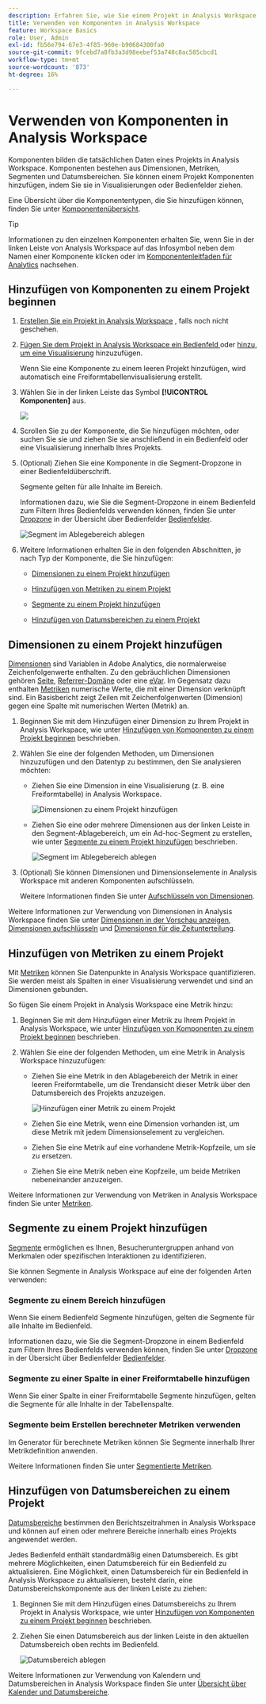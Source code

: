 ```yaml
---
description: Erfahren Sie, wie Sie einem Projekt in Analysis Workspace Komponenten hinzufügen.
title: Verwenden von Komponenten in Analysis Workspace
feature: Workspace Basics
role: User, Admin
exl-id: fb56e794-67e3-4f85-960e-b90684300fa0
source-git-commit: 9fcebd7a8fb3a3d98eebef53a748c8ac585cbcd1
workflow-type: tm+mt
source-wordcount: '873'
ht-degree: 16%

---
```


# Verwenden von Komponenten in Analysis Workspace

Komponenten bilden die tatsächlichen Daten eines Projekts in Analysis Workspace. Komponenten bestehen aus Dimensionen, Metriken, Segmenten und Datumsbereichen. Sie können einem Projekt Komponenten hinzufügen, indem Sie sie in Visualisierungen oder Bedienfelder ziehen.

Eine Übersicht über die Komponententypen, die Sie hinzufügen können, finden Sie unter [Komponentenübersicht](/help/analyze/analysis-workspace/components/analysis-workspace-components.md).

>[!TIP]
>
>Informationen zu den einzelnen Komponenten erhalten Sie, wenn Sie in der linken Leiste von Analysis Workspace auf das Infosymbol neben dem Namen einer Komponente klicken oder im [Komponentenleitfaden für Analytics](/help/components/home.md) nachsehen.

## Hinzufügen von Komponenten zu einem Projekt beginnen

1. [Erstellen Sie ein Projekt in Analysis Workspace](/help/analyze/analysis-workspace/build-workspace-project/create-projects.md) , falls noch nicht geschehen.

1. [Fügen Sie dem Projekt in Analysis Workspace ein Bedienfeld ](/help/analyze/analysis-workspace/c-panels/panels.md) oder [ hinzu, um eine Visualisierung](/help/analyze/analysis-workspace/visualizations/freeform-analysis-visualizations.md#add-visualizations-to-a-panel) hinzuzufügen.

   Wenn Sie eine Komponente zu einem leeren Projekt hinzufügen, wird automatisch eine Freiformtabellenvisualisierung erstellt.

1. Wählen Sie in der linken Leiste das Symbol **[!UICONTROL Komponenten]** aus.

   ![](assets/build-components.png)

1. Scrollen Sie zu der Komponente, die Sie hinzufügen möchten, oder suchen Sie sie und ziehen Sie sie anschließend in ein Bedienfeld oder eine Visualisierung innerhalb Ihres Projekts.

1. (Optional) Ziehen Sie eine Komponente in die Segment-Dropzone in einer Bedienfeldüberschrift.

   Segmente gelten für alle Inhalte im Bereich.

   Informationen dazu, wie Sie die Segment-Dropzone in einem Bedienfeld zum Filtern Ihres Bedienfelds verwenden können, finden Sie unter [Dropzone](/help/analyze/analysis-workspace/c-panels/panels.md#drop-zone) in der Übersicht über Bedienfelder [Bedienfelder](/help/analyze/analysis-workspace/c-panels/panels.md).

   ![Segment im Ablegebereich ablegen](assets/segment-dropzone.png)

1. Weitere Informationen erhalten Sie in den folgenden Abschnitten, je nach Typ der Komponente, die Sie hinzufügen:

   * [Dimensionen zu einem Projekt hinzufügen](#add-dimensions-to-a-project)

   * [Hinzufügen von Metriken zu einem Projekt](#add-metrics-to-a-project)

   * [Segmente zu einem Projekt hinzufügen](#add-segments-to-a-project)

   * [Hinzufügen von Datumsbereichen zu einem Projekt](#add-date-ranges-to-a-project)

## Dimensionen zu einem Projekt hinzufügen

[Dimensionen](/help/components/dimensions/overview.md) sind Variablen in Adobe Analytics, die normalerweise Zeichenfolgenwerte enthalten. Zu den gebräuchlichen Dimensionen gehören [Seite](/help/components/dimensions/page.md), [Referrer-Domäne](/help/components/dimensions/referring-domain.md) oder eine [eVar](/help/components/dimensions/evar.md). Im Gegensatz dazu enthalten [Metriken](/help/components/metrics/overview.md) numerische Werte, die mit einer Dimension verknüpft sind. Ein Basisbericht zeigt Zeilen mit Zeichenfolgenwerten (Dimension) gegen eine Spalte mit numerischen Werten (Metrik) an.

1. Beginnen Sie mit dem Hinzufügen einer Dimension zu Ihrem Projekt in Analysis Workspace, wie unter [Hinzufügen von Komponenten zu einem Projekt beginnen](#begin-adding-components-to-a-project) beschrieben.

1. Wählen Sie eine der folgenden Methoden, um Dimensionen hinzuzufügen und den Datentyp zu bestimmen, den Sie analysieren möchten:

   * Ziehen Sie eine Dimension in eine Visualisierung (z. B. eine Freiformtabelle) in Analysis Workspace.

     ![Dimensionen zu einem Projekt hinzufügen](assets/add-dimensions.png)

   * Ziehen Sie eine oder mehrere Dimensionen aus der linken Leiste in den Segment-Ablagebereich, um ein Ad-hoc-Segment zu erstellen, wie unter [Segmente zu einem Projekt hinzufügen](#add-segments-to-a-project) beschrieben.

     ![Segment im Ablegebereich ablegen](assets/segment-dropzone.png)

1. (Optional) Sie können Dimensionen und Dimensionselemente in Analysis Workspace mit anderen Komponenten aufschlüsseln.

   Weitere Informationen finden Sie unter [Aufschlüsseln von Dimensionen](/help/analyze/analysis-workspace/components/dimensions/t-breakdown-fa.md).

Weitere Informationen zur Verwendung von Dimensionen in Analysis Workspace finden Sie unter [Dimensionen in der Vorschau anzeigen](/help/analyze/analysis-workspace/components/dimensions/view-dimensions.md), [Dimensionen aufschlüsseln](/help/analyze/analysis-workspace/components/dimensions/t-breakdown-fa.md) und [Dimensionen für die Zeitunterteilung](/help/analyze/analysis-workspace/components/dimensions/time-parting-dimensions.md).

## Hinzufügen von Metriken zu einem Projekt

Mit [Metriken](/help/analyze/analysis-workspace/components/apply-create-metrics.md) können Sie Datenpunkte in Analysis Workspace quantifizieren. Sie werden meist als Spalten in einer Visualisierung verwendet und sind an Dimensionen gebunden.

So fügen Sie einem Projekt in Analysis Workspace eine Metrik hinzu:

1. Beginnen Sie mit dem Hinzufügen einer Metrik zu Ihrem Projekt in Analysis Workspace, wie unter [Hinzufügen von Komponenten zu einem Projekt beginnen](#begin-adding-components-to-a-project) beschrieben.

1. Wählen Sie eine der folgenden Methoden, um eine Metrik in Analysis Workspace hinzuzufügen:

   * Ziehen Sie eine Metrik in den Ablagebereich der Metrik in einer leeren Freiformtabelle, um die Trendansicht dieser Metrik über den Datumsbereich des Projekts anzuzeigen.

     ![Hinzufügen einer Metrik zu einem Projekt](assets/add-metrics.png)

   * Ziehen Sie eine Metrik, wenn eine Dimension vorhanden ist, um diese Metrik mit jedem Dimensionselement zu vergleichen.

   * Ziehen Sie eine Metrik auf eine vorhandene Metrik-Kopfzeile, um sie zu ersetzen.

   * Ziehen Sie eine Metrik neben eine Kopfzeile, um beide Metriken nebeneinander anzuzeigen.

Weitere Informationen zur Verwendung von Metriken in Analysis Workspace finden Sie unter [Metriken](/help/analyze/analysis-workspace/components/apply-create-metrics.md).

## Segmente zu einem Projekt hinzufügen

[Segmente](/help/components/segmentation/seg-overview.md) ermöglichen es Ihnen, Besucheruntergruppen anhand von Merkmalen oder spezifischen Interaktionen zu identifizieren.

Sie können Segmente in Analysis Workspace auf eine der folgenden Arten verwenden:

### Segmente zu einem Bereich hinzufügen

Wenn Sie einem Bedienfeld Segmente hinzufügen, gelten die Segmente für alle Inhalte im Bedienfeld.

Informationen dazu, wie Sie die Segment-Dropzone in einem Bedienfeld zum Filtern Ihres Bedienfelds verwenden können, finden Sie unter [Dropzone](/help/analyze/analysis-workspace/c-panels/panels.md#drop-zone) in der Übersicht über Bedienfelder [Bedienfelder](/help/analyze/analysis-workspace/c-panels/panels.md).

### Segmente zu einer Spalte in einer Freiformtabelle hinzufügen

Wenn Sie einer Spalte in einer Freiformtabelle Segmente hinzufügen, gelten die Segmente für alle Inhalte in der Tabellenspalte.

### Segmente beim Erstellen berechneter Metriken verwenden

Im Generator für berechnete Metriken können Sie Segmente innerhalb Ihrer Metrikdefinition anwenden.

Weitere Informationen finden Sie unter [Segmentierte Metriken](/help/components/c-calcmetrics/c-workflow/cm-workflow/c-build-metrics/metrics-with-segments.md).

## Hinzufügen von Datumsbereichen zu einem Projekt

[Datumsbereiche](/help/analyze/analysis-workspace/components/calendar-date-ranges/custom-date-ranges.md) bestimmen den Berichtszeitrahmen in Analysis Workspace und können auf einen oder mehrere Bereiche innerhalb eines Projekts angewendet werden.

Jedes Bedienfeld enthält standardmäßig einen Datumsbereich. Es gibt mehrere Möglichkeiten, einen Datumsbereich für ein Bedienfeld zu aktualisieren. Eine Möglichkeit, einen Datumsbereich für ein Bedienfeld in Analysis Workspace zu aktualisieren, besteht darin, eine Datumsbereichskomponente aus der linken Leiste zu ziehen:

1. Beginnen Sie mit dem Hinzufügen eines Datumsbereichs zu Ihrem Projekt in Analysis Workspace, wie unter [Hinzufügen von Komponenten zu einem Projekt beginnen](#begin-adding-components-to-a-project) beschrieben.

1. Ziehen Sie einen Datumsbereich aus der linken Leiste in den aktuellen Datumsbereich oben rechts im Bedienfeld.

   ![Datumsbereich ablegen](assets/daterange-drop.png)

Weitere Informationen zur Verwendung von Kalendern und Datumsbereichen in Analysis Workspace finden Sie unter [Übersicht über Kalender und Datumsbereiche](/help/analyze/analysis-workspace/components/calendar-date-ranges/calendar.md).
